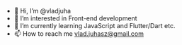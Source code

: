 - 👋 Hi, I’m @vladjuha
- 👀 I’m interested in Front-end development
- 🌱 I’m currently learning JavaScript and Flutter/Dart etc.
- 📫 How to reach me vlad.juhasz@gmail.com

<!---
vladjuha/vladjuha is a ✨ special ✨ repository because its `README.md` (this file) appears on your GitHub profile.
You can click the Preview link to take a look at your changes.
--->
